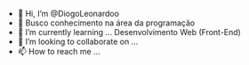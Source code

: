 - 👋 Hi, I’m @DiogoLeonardoo
- 👀 Busco conhecimento na área da programação 
- 🌱 I’m currently learning ... Desenvolvimento Web (Front-End) 
- 💞️ I’m looking to collaborate on ...
- 📫 How to reach me ... 

<!---
DiogoLeonardoo/DiogoLeonardoo is a ✨ special ✨ repository because its `README.md` (this file) appears on your GitHub profile.
You can click the Preview link to take a look at your changes.
--->
